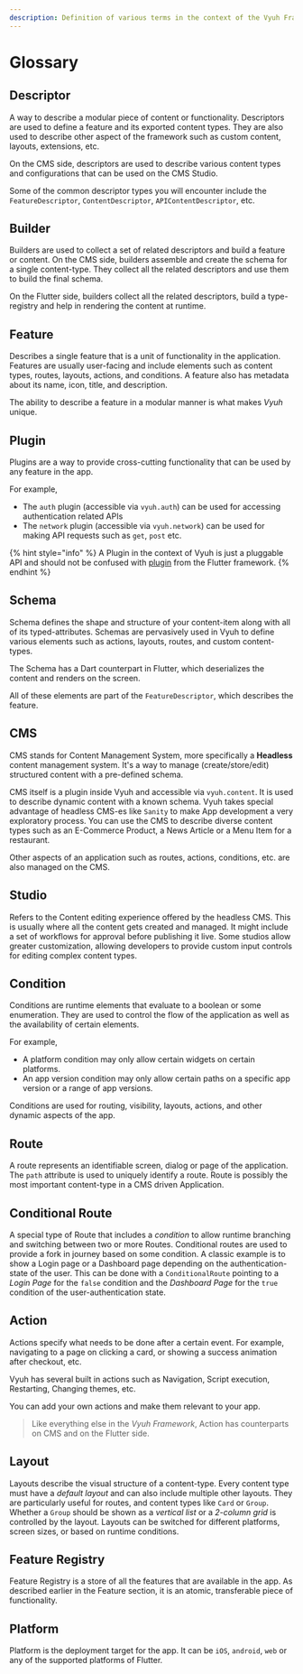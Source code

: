 ```yaml
---
description: Definition of various terms in the context of the Vyuh Framework
---
```


# Glossary

## Descriptor

A way to describe a modular piece of content or functionality. Descriptors are used to define a feature and its exported content types. They are also used to describe other aspect of the framework such as custom content, layouts, extensions, etc.

On the CMS side, descriptors are used to describe various content types and configurations that can be used on the CMS Studio.

Some of the common descriptor types you will encounter include the `FeatureDescriptor`, `ContentDescriptor`, `APIContentDescriptor`, etc.

## Builder

Builders are used to collect a set of related descriptors and build a feature or content. On the CMS side, builders assemble and create the schema for a single content-type. They collect all the related descriptors and use them to build the final schema.

On the Flutter side, builders collect all the related descriptors, build a type-registry and help in rendering the content at runtime.

## Feature

Describes a single feature that is a unit of functionality in the application. Features are usually user-facing and include elements such as content types, routes, layouts, actions, and conditions. A feature also has metadata about its name, icon, title, and description.

The ability to describe a feature in a modular manner is what makes _Vyuh_ unique.

## Plugin

Plugins are a way to provide cross-cutting functionality that can be used by any feature in the app.

For example,

* The `auth` plugin (accessible via `vyuh.auth`) can be used for accessing authentication related APIs
* The `network` plugin (accessible via `vyuh.network`) can be used for making API requests such as `get`, `post` etc.

{% hint style="info" %}
A Plugin in the context of Vyuh is just a pluggable API and should not be confused with [plugin](https://docs.flutter.dev/packages-and-plugins/using-packages) from the Flutter framework.
{% endhint %}

## Schema

Schema defines the shape and structure of your content-item along with all of its typed-attributes. Schemas are pervasively used in Vyuh to define various elements such as actions, layouts, routes, and custom content-types.

The Schema has a Dart counterpart in Flutter, which deserializes the content and renders on the screen.

All of these elements are part of the `FeatureDescriptor`, which describes the feature.

## CMS

CMS stands for Content Management System, more specifically a **Headless** content management system. It's a way to manage (create/store/edit) structured content with a pre-defined schema.

CMS itself is a plugin inside Vyuh and accessible via `vyuh.content`. It is used to describe dynamic content with a known schema. Vyuh takes special advantage of headless CMS-es like `Sanity` to make App development a very exploratory process. You can use the CMS to describe diverse content types such as an E-Commerce Product, a News Article or a Menu Item for a restaurant.

Other aspects of an application such as routes, actions, conditions, etc. are also managed on the CMS.

## Studio

Refers to the Content editing experience offered by the headless CMS. This is usually where all the content gets created and managed. It might include a set of workflows for approval before publishing it live. Some studios allow greater customization, allowing developers to provide custom input controls for editing complex content types.

## Condition

Conditions are runtime elements that evaluate to a boolean or some enumeration. They are used to control the flow of the application as well as the availability of certain elements.

For example,

* A platform condition may only allow certain widgets on certain platforms.
* An app version condition may only allow certain paths on a specific app version or a range of app versions.

Conditions are used for routing, visibility, layouts, actions, and other dynamic aspects of the app.

## Route

A route represents an identifiable screen, dialog or page of the application. The `path` attribute is used to uniquely identify a route. Route is possibly the most important content-type in a CMS driven Application.

## Conditional Route

A special type of Route that includes a _condition_ to allow runtime branching and switching between two or more Routes. Conditional routes are used to provide a fork in journey based on some condition. A classic example is to show a Login page or a Dashboard page depending on the authentication-state of the user. This can be done with a `ConditionalRoute` pointing to a _Login Page_ for the `false` condition and the _Dashboard Page_ for the `true` condition of the user-authentication state.

## Action

Actions specify what needs to be done after a certain event. For example, navigating to a page on clicking a card, or showing a success animation after checkout, etc.

Vyuh has several built in actions such as Navigation, Script execution, Restarting, Changing themes, etc.

You can add your own actions and make them relevant to your app.

> Like everything else in the _Vyuh Framework_, Action has counterparts on CMS and on the Flutter side.

## Layout

Layouts describe the visual structure of a content-type. Every content type must have a _default layout_ and can also include multiple other layouts. They are particularly useful for routes, and content types like `Card` or `Group`. Whether a `Group` should be shown as a _vertical list_ or a _2-column grid_ is controlled by the layout. Layouts can be switched for different platforms, screen sizes, or based on runtime conditions.

## Feature Registry

Feature Registry is a store of all the features that are available in the app. As described earlier in the Feature section, it is an atomic, transferable piece of functionality.

## Platform

Platform is the deployment target for the app. It can be `iOS`, `android`, `web` or any of the supported platforms of Flutter.

